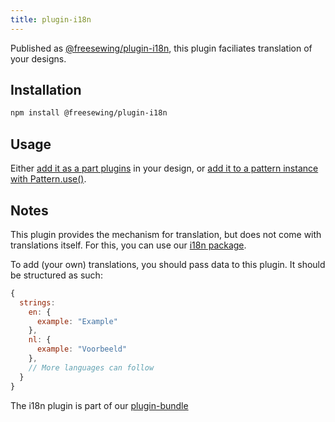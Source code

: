 ```yaml
---
title: plugin-i18n
---
```


Published as [@freesewing/plugin-i18n][1], this plugin faciliates
translation of your designs.

## Installation

```sh
npm install @freesewing/plugin-i18n
```

## Usage

Either [add it as a part plugins](/reference/api/part/config/plugins) in your
design, or [add it to a pattern instance with
Pattern.use()](/reference/api/pattern/use).

## Notes

This plugin provides the mechanism for translation, but does not come with
translations itself.  For this, you can use our [i18n
package](/reference/packages/i18n).

To add (your own) translations, you should pass data to this plugin.
It should be structured as such:

```js
{
  strings:
    en: {
      example: "Example"
    },
    nl: {
      example: "Voorbeeld"
    },
    // More languages can follow
  }
}
```

The i18n plugin is part of our [plugin-bundle](/reference/plugins/bundle)

[1]: https://www.npmjs.com/package/@freesewing/plugin-i18n


